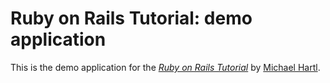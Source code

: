 # Ruby on Rails Tutorial: demo application

This is the demo application for the
[*Ruby on Rails Tutorial*](http://railstutorial-china.org/)
by [Michael Hartl](http://michaelhartl.com/).
